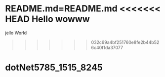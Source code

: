 README.md=README.md
<<<<<<< HEAD
Hello wowww
=======
jello World
>>>>>>> 032c69a4bf251760e8fe2b44b526c40f1da37077
# dotNet5785_1515_8245